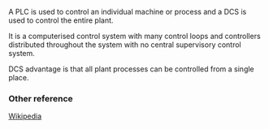 A PLC is used to control an individual machine or process and a DCS is used to control the entire plant.  

It is a computerised control system  with many control loops and controllers distributed throughout the system with no central supervisory control
system.  

DCS advantage is that all plant processes can be controlled from  a single place.
### Other reference
[Wikipedia](https://en.wikipedia.org/wiki/Distributed_control_system)
